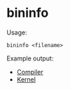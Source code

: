 # bininfo

Usage:

    bininfo <filename>

Example output:
- [Compiler](https://github.com/cia-foundation/bininfo/blob/master/.github/expected/Compiler.txt)
- [Kernel](https://github.com/cia-foundation/bininfo/blob/master/.github/expected/Kernel.txt)
